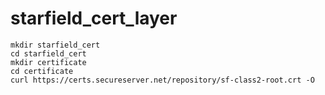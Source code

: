 # starfield_cert_layer

```
mkdir starfield_cert
cd starfield_cert
mkdir certificate
cd certificate
curl https://certs.secureserver.net/repository/sf-class2-root.crt -O
```

```

```
